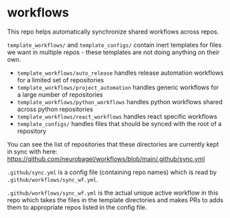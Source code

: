 # workflows

This repo helps automatically synchronize shared workflows across repos.

`template_workflows/` and `template_configs/` contain inert templates for files we want in multiple repos - these templates are not doing anything on their own.
- `template_workflows/auto_release` handles release automation workflows for a limited set of repositories
- `template_workflows/project_automation` handles generic workflows for a large number of repositories
- `template_workflows/python_workflows` handles python workflows shared across python repositories
- `template_workflows/react_workflows` handles react specific workflows
- `template_configs/` handles files that should be synced with the root of a repository

You can see the list of repositories that these directories are currently kept in sync with here: https://github.com/neurobagel/workflows/blob/main/.github/sync.yml

`.github/sync.yml` is a config file (containing repo names) which is read by `.github/workflows/sync_wf.yml`.

`.github/workflows/sync_wf.yml` is the actual unique active workflow in this repo which takes the files in the template directories and makes PRs to adds them to appropriate repos listed in the config file.
